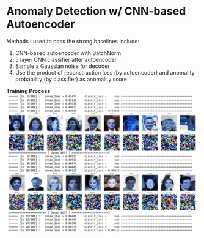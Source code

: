 # Anomaly Detection w/ CNN-based Autoencoder #

Methods I used to pass the strong baselines include:
  1. CNN-based autoencoder with BatchNorm
  2. 5 layer CNN classifier after autoencoder
  3. Sample a Gaussian noise for decoder
  4. Use the product of reconstruction loss (by autoencoder) and anomality probability (by classifier) as anomality score

**Training Process**  
<img src="train.png" alt="train" width="600"/>
